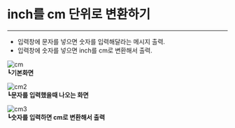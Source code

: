 # inch를 cm 단위로 변환하기

---

- 입력창에 문자를 넣으면 숫자를 입력해달라는 메시지 출력.
- 입력창에 숫자를 넣으면 inch를 cm로 변환해서 출력.


![cm](https://user-images.githubusercontent.com/96277626/147764776-25d8dd3f-d61d-4edc-bd1b-53260ab7ef1b.png)  
┗**기본화면**  

![cm2](https://user-images.githubusercontent.com/96277626/147764792-38929428-8e79-4a76-96cb-17c73f5fc618.png)  
┗**문자를 입력했을때 나오는 화면**  

![cm3](https://user-images.githubusercontent.com/96277626/147764793-12cbe4da-0a9b-43a9-a5ed-5ff271770f90.png)  
┗**숫자를 입력하면 cm로 변환해서 출력**
